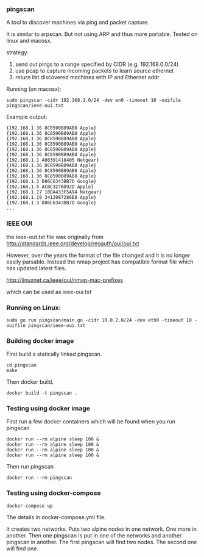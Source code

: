 ### pingscan

A tool to discover machines via ping and packet capture.

It is similar to arpscan.  But not using ARP and thus more portable.
Tested on linux and macosx.

strategy:

1. send out pings to a range specified by CIDR (e.g. 192.168.0.0/24)
2. use pcap to capture incoming packets to learn source ethernet
3. return list discovered machines with IP and Ethernet addr



Running (on macosx):

```
sudo pingscan -cidr 192.168.1.0/24 -dev en0 -timeout 10 -ouifile pingscan/ieee-oui.txt
```

Example output:
```
{192.168.1.36 8C8590B89AB8 Apple}
{192.168.1.36 8C8590B89AB8 Apple}
{192.168.1.36 8C8590B89AB8 Apple}
{192.168.1.36 8C8590B89AB8 Apple}
{192.168.1.36 8C8590B89AB8 Apple}
{192.168.1.36 8C8590B89AB8 Apple}
{192.168.1.1 A06391418405 Netgear}
{192.168.1.36 8C8590B89AB8 Apple}
{192.168.1.36 8C8590B89AB8 Apple}
{192.168.1.36 8C8590B89AB8 Apple}
{192.168.1.3 D86C6343BB7D Google}
{192.168.1.5 ACBC3276D92D Apple}
{192.168.1.17 10DA433F5A94 Netgear}
{192.168.1.19 3412987286E8 Apple}
{192.168.1.3 D86C6343BB7D Google}
...
```



### IEEE OUI

the ieee-out.txt file was originally from http://standards.ieee.org/develop/regauth/oui/oui.txt

However, over the years the format of the file changed and it is no longer easily parsable.
Instead the nmap project has compatible format file which has updated latest files.

http://linuxnet.ca/ieee/oui/nmap-mac-prefixes

which can be used as ieee-oui.txt

### Running on Linux:

```
sudo go run pingscan/main.go -cidr 10.0.2.0/24 -dev eth0 -timeout 10 -ouifile pingscan/ieee-oui.txt
```

### Building docker image

First build a statically linked pingscan.

```
cd pingscan
make
```

Then docker build.


```
docker build -t pingscan .
```

### Testing using docker image

First run a few docker containers which will be found when you run pingscan. 

```
docker run --rm alpine sleep 100 &
docker run --rm alpine sleep 100 &
docker run --rm alpine sleep 100 &
docker run --rm alpine sleep 100 &
```

Then run pingscan

```
docker run --rm pingscan
```

### Testing using docker-compose

```
docker-compose up
```

The details in docker-compose.yml file.

It creates two networks.  Puts two alpine nodes in one network. One more in another. 
Then one pingscan is put in one of the networks and another pingscan in another.
The first pingscan will find two nodes. The second one will find one.


